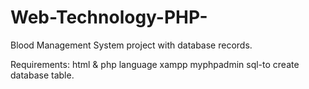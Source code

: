 # Web-Technology-PHP-

Blood Management System project with database records.

Requirements:
html & php language
xampp
myphpadmin
sql-to create database table.
